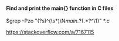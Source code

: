 #### Find and print the main{} function in C files 

$grep -Pzo "(?s)^(\s*)\N*main.*?{.*?^\1}" *.c

https://stackoverflow.com/a/7167115
